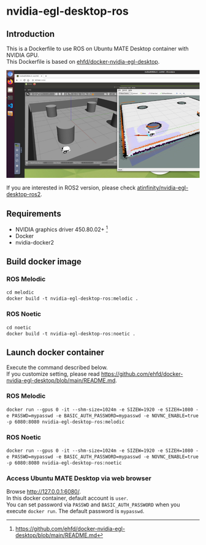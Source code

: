 # nvidia-egl-desktop-ros

## Introduction

This is a Dockerfile to use ROS on Ubuntu MATE Desktop container with NVIDIA GPU.  
This Dockerfile is based on [ehfd/docker-nvidia-egl-desktop](https://github.com/ehfd/docker-nvidia-egl-desktop).

![](nvidia-egl-desktop-ros-screenshot.png)

If you are interested in ROS2 version, please check [atinfinity/nvidia-egl-desktop-ros2](https://github.com/atinfinity/nvidia-egl-desktop-ros2).

## Requirements

- NVIDIA graphics driver 450.80.02+ [^1]
- Docker
- nvidia-docker2

## Build docker image

### ROS Melodic

```
cd melodic
docker build -t nvidia-egl-desktop-ros:melodic .
```

### ROS Noetic

```
cd noetic
docker build -t nvidia-egl-desktop-ros:noetic .
```

## Launch docker container

Execute the command described below.  
If you customize setting, please read <https://github.com/ehfd/docker-nvidia-egl-desktop/blob/main/README.md>.

### ROS Melodic

```
docker run --gpus 0 -it --shm-size=1024m -e SIZEW=1920 -e SIZEH=1080 -e PASSWD=mypasswd -e BASIC_AUTH_PASSWORD=mypasswd -e NOVNC_ENABLE=true -p 6080:8080 nvidia-egl-desktop-ros:melodic
```

### ROS Noetic

```
docker run --gpus 0 -it --shm-size=1024m -e SIZEW=1920 -e SIZEH=1080 -e PASSWD=mypasswd -e BASIC_AUTH_PASSWORD=mypasswd -e NOVNC_ENABLE=true -p 6080:8080 nvidia-egl-desktop-ros:noetic
```

### Access Ubuntu MATE Desktop via web browser

Browse <http://127.0.0.1:6080/>.  
In this docker container, default account is `user`.  
You can set password via `PASSWD` and `BASIC_AUTH_PASSWORD` when you execute `docker run`. The default password is `mypasswd`.  

[^1]: <https://github.com/ehfd/docker-nvidia-egl-desktop/blob/main/README.md>
